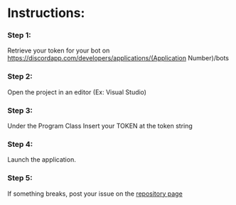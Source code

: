 # Instructions:

### Step 1:
Retrieve your token for your bot on https://discordapp.com/developers/applications/(Application Number)/bots

### Step 2:
Open the project in an editor (Ex: Visual Studio)

### Step 3:
Under the Program Class Insert your TOKEN at the token string

### Step 4:
Launch the application.

### Step 5:
If something breaks, post your issue on the [repository page](https://github.com/TheWickedKraken/Discord-Bot-.NET-Core-2.0.1-base-code)
